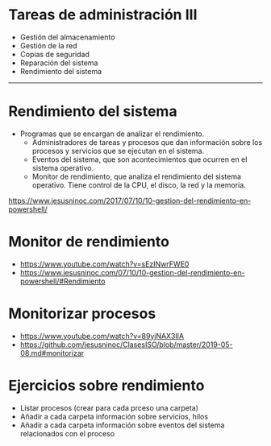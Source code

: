 # Tareas de administración III
- Gestión del almacenamiento
- Gestión de la red
- Copias de seguridad
- Reparación del sistema
- Rendimiento del sistema

---------------

# Rendimiento del sistema

- Programas que se encargan de analizar el rendimiento.
  - Administradores de tareas y procesos que dan información sobre los procesos y servicios que se ejecutan en el sistema.
  - Eventos del sistema, que son acontecimientos que ocurren en el sistema operativo. 
  - Monitor de rendimiento, que analiza el rendimiento del sistema operativo. Tiene control de la CPU, el disco, la red y la memoria.

https://www.jesusninoc.com/2017/07/10/10-gestion-del-rendimiento-en-powershell/

# Monitor de rendimiento
* https://www.youtube.com/watch?v=sEzINwrFWE0
* https://www.jesusninoc.com/07/10/10-gestion-del-rendimiento-en-powershell/#Rendimiento

# Monitorizar procesos
* https://www.youtube.com/watch?v=89yjNAX3IIA
* https://github.com/jesusninoc/ClasesISO/blob/master/2019-05-08.md#monitorizar

# Ejercicios sobre rendimiento
- Listar procesos (crear para cada prceso una carpeta)
- Añadir a cada carpeta información sobre servicios, hilos
- Añadir a cada carpeta información sobre eventos del sistema relacionados con el proceso
